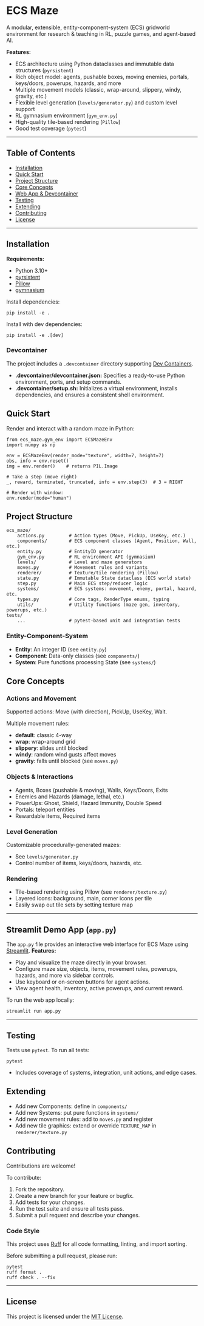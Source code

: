 # ECS Maze

A modular, extensible, entity-component-system (ECS) gridworld environment for research & teaching in RL, puzzle games, and agent-based AI.

**Features:**
- ECS architecture using Python dataclasses and immutable data structures (`pyrsistent`)
- Rich object model: agents, pushable boxes, moving enemies, portals, keys/doors, powerups, hazards, and more
- Multiple movement models (classic, wrap-around, slippery, windy, gravity, etc.)
- Flexible level generation (`levels/generator.py`) and custom level support
- RL gymnasium environment (`gym_env.py`)
- High-quality tile-based rendering (`Pillow`)
- Good test coverage (`pytest`)

---

## Table of Contents

- [Installation](#installation)
- [Quick Start](#quick-start)
- [Project Structure](#project-structure)
- [Core Concepts](#core-concepts)
- [Web App & Devcontainer](#web-app--devcontainer)
- [Testing](#testing)
- [Extending](#extending)
- [Contributing](#contributing)
- [License](#license)

---

## Installation

**Requirements:**
- Python 3.10+
- [pyrsistent](https://github.com/tobgu/pyrsistent)
- [Pillow](https://pillow.readthedocs.io/en/stable/)
- [gymnasium](https://github.com/Farama-Foundation/Gymnasium)

Install dependencies:

```
pip install -e .
```

Install with dev dependencies:

```
pip install -e .[dev]
```

### Devcontainer

The project includes a `.devcontainer` directory supporting [Dev Containers](https://containers.dev).
- **.devcontainer/devcontainer.json:** Specifies a ready-to-use Python environment, ports, and setup commands.
- **.devcontainer/setup.sh:** Initializes a virtual environment, installs dependencies, and ensures a consistent shell environment.

## Quick Start

Render and interact with a random maze in Python:

```
from ecs_maze.gym_env import ECSMazeEnv
import numpy as np

env = ECSMazeEnv(render_mode="texture", width=7, height=7)
obs, info = env.reset()
img = env.render()    # returns PIL.Image

# Take a step (move right)
_, reward, terminated, truncated, info = env.step(3)  # 3 = RIGHT

# Render with window:
env.render(mode="human")
```

## Project Structure
```
ecs_maze/
    actions.py         # Action types (Move, PickUp, UseKey, etc.)
    components/        # ECS component classes (Agent, Position, Wall, etc.)
    entity.py          # EntityID generator
    gym_env.py         # RL environment API (gymnasium)
    levels/            # Level and maze generators
    moves.py           # Movement rules and variants
    renderer/          # Texture/tile rendering (Pillow)
    state.py           # Immutable State dataclass (ECS world state)
    step.py            # Main ECS step/reducer logic
    systems/           # ECS systems: movement, enemy, portal, hazard, etc.
    types.py           # Core tags, RenderType enums, typing
    utils/             # Utility functions (maze gen, inventory, powerups, etc.)
tests/
    ...                # pytest-based unit and integration tests
```
### Entity-Component-System

- **Entity**: An integer ID (see `entity.py`)
- **Component**: Data-only classes (see `components/`)
- **System**: Pure functions processing State (see `systems/`)

## Core Concepts

### Actions and Movement

Supported actions: Move (with direction), PickUp, UseKey, Wait.

Multiple movement rules:
- **default**: classic 4-way
- **wrap**: wrap-around grid
- **slippery**: slides until blocked
- **windy**: random wind gusts affect moves
- **gravity**: falls until blocked
(see `moves.py`)

### Objects & Interactions

- Agents, Boxes (pushable & moving), Walls, Keys/Doors, Exits
- Enemies and Hazards (damage, lethal, etc.)
- PowerUps: Ghost, Shield, Hazard Immunity, Double Speed
- Portals: teleport entities
- Rewardable items, Required items

### Level Generation

Customizable procedurally-generated mazes:
- See `levels/generator.py`
- Control number of items, keys/doors, hazards, etc.

### Rendering

- Tile-based rendering using Pillow (see `renderer/texture.py`)
- Layered icons: background, main, corner icons per tile
- Easily swap out tile sets by setting texture map

---

## Streamlit Demo App (`app.py`)
The `app.py` file provides an interactive web interface for ECS Maze using [Streamlit](https://streamlit.io/).
**Features:**
- Play and visualize the maze directly in your browser.
- Configure maze size, objects, items, movement rules, powerups, hazards, and more via sidebar controls.
- Use keyboard or on-screen buttons for agent actions.
- View agent health, inventory, active powerups, and current reward.

To run the web app locally:
```
streamlit run app.py
```

---

## Testing

Tests use `pytest`. To run all tests:
```
pytest
```
- Includes coverage of systems, integration, unit actions, and edge cases.

## Extending

- Add new Components: define in `components/`
- Add new Systems: put pure functions in `systems/`
- Add new movement rules: add to `moves.py` and register
- Add new tile graphics: extend or override `TEXTURE_MAP` in `renderer/texture.py`


## Contributing

Contributions are welcome!

To contribute:
1. Fork the repository.
2. Create a new branch for your feature or bugfix.
3. Add tests for your changes.
4. Run the test suite and ensure all tests pass.
5. Submit a pull request and describe your changes.

### Code Style

This project uses [Ruff](https://docs.astral.sh/ruff/) for all code formatting, linting, and import sorting.

Before submitting a pull request, please run:
```
pytest
ruff format .
ruff check . --fix
```

---

## License

This project is licensed under the [MIT License](LICENSE).
